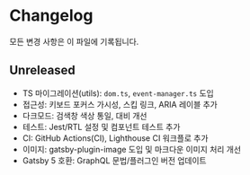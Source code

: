 # Changelog

모든 변경 사항은 이 파일에 기록됩니다.

## Unreleased

- TS 마이그레이션(utils): `dom.ts`, `event-manager.ts` 도입
- 접근성: 키보드 포커스 가시성, 스킵 링크, ARIA 레이블 추가
- 다크모드: 검색창 색상 통일, 대비 개선
- 테스트: Jest/RTL 설정 및 컴포넌트 테스트 추가
- CI: GitHub Actions(CI), Lighthouse CI 워크플로 추가
- 이미지: gatsby-plugin-image 도입 및 마크다운 이미지 처리 개선
- Gatsby 5 호환: GraphQL 문법/플러그인 버전 업데이트
